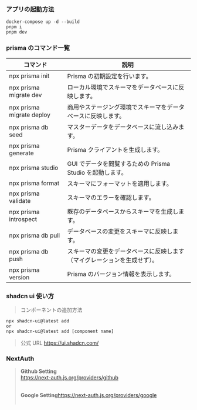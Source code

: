 ### アプリの起動方法

```
docker-compose up -d --build
pnpm i
pnpm dev
```

### prisma のコマンド一覧

| コマンド                  | 説明                                                                     |
| ------------------------- | ------------------------------------------------------------------------ |
| npx prisma init           | Prisma の初期設定を行います。                                            |
| npx prisma migrate dev    | ローカル環境でスキーマをデータベースに反映します。                       |
| npx prisma migrate deploy | 商用やステージング環境でスキーマをデータベースに反映します。             |
| npx prisma db seed        | マスターデータをデータベースに流し込みます。                             |
| npx prisma generate       | Prisma クライアントを生成します。                                        |
| npx prisma studio         | GUI でデータを閲覧するための Prisma Studio を起動します。                |
| npx prisma format         | スキーマにフォーマットを適用します。                                     |
| npx prisma validate       | スキーマのエラーを確認します。                                           |
| npx prisma introspect     | 既存のデータベースからスキーマを生成します。                             |
| npx prisma db pull        | データベースの変更をスキーマに反映します。                               |
| npx prisma db push        | スキーマの変更をデータベースに反映します（マイグレーションを生成せず）。 |
| npx prisma version        | Prisma のバージョン情報を表示します。                                    |

### shadcn ui 使い方

> コンポーネントの追加方法

```
npx shadcn-ui@latest add
or
npx shadcn-ui@latest add [component name]
```

> 公式 URL
> <a href="https://ui.shadcn.com/">https://ui.shadcn.com/</a>

### NextAuth

> <b>Github Setting</b><br /><a href="https://next-auth.js.org/providers/github">https://next-auth.js.org/providers/github</a><br /><br />
>
> <b>Google Setting</b><a href="https://next-auth.js.org/providers/google">https://next-auth.js.org/providers/google</a><br /><br />
